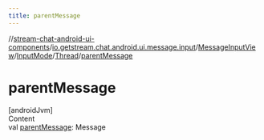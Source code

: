 ```yaml
---
title: parentMessage
---
```

//[stream-chat-android-ui-components](../../../../../index.md)/[io.getstream.chat.android.ui.message.input](../../../index.md)/[MessageInputView](../../index.md)/[InputMode](../index.md)/[Thread](index.md)/[parentMessage](parentMessage.md)



# parentMessage  
[androidJvm]  
Content  
val [parentMessage](parentMessage.md): Message  



